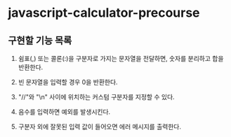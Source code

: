 # javascript-calculator-precourse

## 구현할 기능 목록

1. 쉼표(,) 또는 콜론(:)을 구분자로 가지는 문자열을 전달하면, 숫자를 분리하고 합을 반환한다.

2. 빈 문자열을 입력할 경우 0을 반환한다.

3. "//"와 "\n" 사이에 위치하는 커스텀 구분자를 지정할 수 있다.

4. 음수를 입력하면 예외를 발생시킨다.

5. 구분자 외에 잘못된 입력 값이 들어오면 에러 메시지를 출력한다.